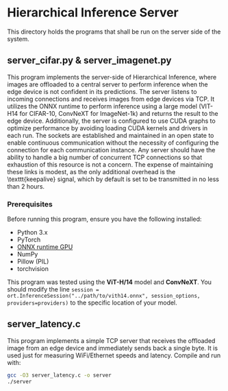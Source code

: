 # Hierarchical Inference Server

This directory holds the programs that shall be run on the server side of the system.

## server_cifar.py & server_imagenet.py

This program implements the server-side of Hierarchical Inference, where images are offloaded to a central server to perform inference when the edge device is not confident in its predictions. The server listens to incoming connections and receives images from edge devices via TCP. It utilizes the ONNX runtime to perform inference using a large model (VIT-H14 for CIFAR-10, ConvNeXT for ImageNet-1k) and returns the result to the edge device. Additionally, the server is configured to use CUDA graphs to optimize performance by avoiding loading CUDA kernels and drivers in each run. The sockets are established and maintained in an open state to enable continuous communication without the necessity of configuring the connection for each communication instance. Any server should have the ability to handle a big number of concurrent TCP connections so that exhaustion of this resource is not a concern. The expense of maintaining these links is modest, as the only additional overhead is the \texttt{keepalive} signal, which by default is set to be transmitted in no less than 2 hours.

### Prerequisites

Before running this program, ensure you have the following installed:

- Python 3.x
- PyTorch
- [ONNX runtime GPU](https://onnxruntime.ai/docs/install/)
- NumPy
- Pillow (PIL)
- torchvision

This program was tested using the **ViT-H/14** model and **ConvNeXT**. You should modify the line `session = ort.InferenceSession("../path/to/vith14.onnx", session_options, providers=providers)` to the specific location of your model.

## server_latency.c

This program implements a simple TCP server that receives the offloaded image from an edge device and immediately sends back a single byte. It is used just for measuring WiFi/Ethernet speeds and latency. Compile and run with:

```bash
gcc -O3 server_latency.c -o server
./server
```
